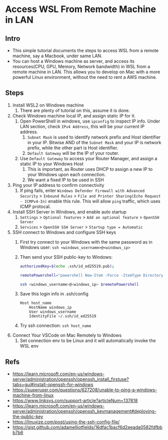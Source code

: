# Access WSL From Remote Machine in LAN

## Intro

- This simple tutorial documents the steps to access WSL from a remote machine, say a Macbook, under same LAN.
- You can host a Windows machine as server, and access its resources(CPU, GPU, Memory, Network bandwidth) in WSL from a remote machine in LAN. This allows you to develop on Mac with a more powerful Linux environment, without the need to rent a AWS machine.

## Steps

1. Install WSL2 on Windows machine
   1. There are plenty of tutorial on this, assume it is done.
2. Check Windows machine local IP, and assign static IP for it.
   1. Open PowerShell in windows, use `ipconfig` to inspect IP info. Under LAN section, check `IPv4 Address`, this will be your current IP address.
      1. `Subnet Mask` is used to identify network prefix and Host identifier in your IP. Bitwise AND of the `Subnet Mask` and your IP is network prefix, while the other part is Host identifier.
      2. `Default Gateway` will be the IP of your router.
   2. Use `Default Gateway` to access your Router Manager, and assign a static IP to your Windows Host
      1. This is important, as Router uses DHCP to assign a new IP to your Windows upon each connection.
      2. We want a fixed IP to be used in SSH
3. Ping your IP address to confirm connectivity
   1. If ping fails, enter `Windows Defender Firewall with Advanced Security` > `Inbound Rules` > `File and Printer Sharing(Echo Request - ICMPv4-In)` enable this rule. This will allow `ping` traffic, which uses ICMP protocal.
4. Install SSH Server in Windows, and enable auto startup
   1. `Settings` > `Optional features` > `Add an optional feature` > `OpenSSH Server`
   2. `Services` > `OpenSSH SSH Server` > `Startup type = Automatic`
5. SSH connect to Windows and configure SSH keys
   1. First try connect to your Windows with the same password as in Windows user: `ssh <windows_username>@<windows_ip>`
   2. Then send your SSH public-key to Windows:

        ```bash
        authorizedKey=$(echo .ssh/id_ed25519.pub);

        remotePowershell="powershell New-Item -Force -ItemType Directory -Path \$env:USERPROFILE\.ssh; Add-Content -Force -Path \$env:USERPROFILE\.ssh\authorized_keys -Value '$authorizedKey'";

        ssh <windows_username>@<windows_ip> $remotePowershell
        ```

   3. Save this login info in .ssh/config

        ```shell
        Host host_name
            HostName windows_ip
            User windows_username
            IdentityFile ~/.ssh/id_ed25519

        ```

   4. Try ssh connection: `ssh host_name`
6. Connect Your VSCode on Mac Remotely to Windows
   1. Set connection env to be Linux and it will automatically invoke the WSL env

## Refs

- <https://learn.microsoft.com/en-us/windows-server/administration/openssh/openssh_install_firstuse?tabs=gui#install-openssh-for-windows>
- <https://superuser.com/questions/627208/unable-to-ping-a-windows-machine-from-linux>
- <https://www.linksys.com/support-article?articleNum=137818>
- <https://learn.microsoft.com/en-us/windows-server/administration/openssh/openssh_keymanagement#deploying-the-public-key>
- <https://linuxize.com/post/using-the-ssh-config-file/>
- <https://gist.github.com/adamelliotfields/16dfac1bacf6d2eeada0582fdfbbb7b6>
